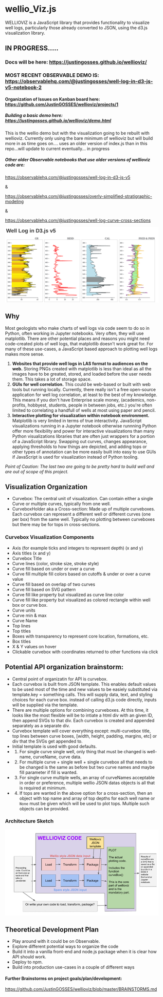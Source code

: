 # wellio_Viz.js

WELLIOVIZ is a JavaScript library that provides functionality to visualize well logs, particularly those already converted to JSON, using the d3.js visualization library.

## IN PROGRESS.....

### Docs will be here: https://justingosses.github.io/wellioviz/

### MOST RECENT OBSERVABLE DEMO IS: https://observablehq.com/@justingosses/well-log-in-d3-js-v5-notebook-2

#### Organization of Issues on Kanban board here: https://github.com/JustinGOSSES/wellioviz/projects/1

##### Building a basic demo here: https://justingosses.github.io/wellioviz/demo.html

This is the wellio demo but with the visualization going to be rebuilt with wellioviz. Currently only using the bare minimum of wellioviz but will build more in as time goes on.... uses an older version of index.js than in this repo...will update to current eventually... in progress


##### Other older Observable notebooks that use older versions of wellioviz code are:
https://observablehq.com/@justingosses/well-log-in-d3-js-v5

&

https://observablehq.com/@justingosses/overly-simplified-stratigraphic-modeling

&

https://observablehq.com/@justingosses/well-log-curve-cross-sections


<a href="https://observablehq.com/@justingosses/well-log-in-d3-js-v5"><img src="well_log_screenshot.png"></a>

## Why

Most geologists who make charts of well logs via code seem to do so in Python, often working in Jupyter notebooks. Very often, they will use matplotlib. There are other potential places and reasons you might need code-created plots of well logs, that matplotlib doesn't work great for. For many of these use-cases, a JavaScript based approach to plotting well logs makes more sense.

1. <b>Websites that provide well logs in LAS format to audiences on the web.</b> Storing PNGs created with matplotlib is less than ideal as all the images have to be greated, stored, and loaded before the user needs them. This takes a lot of storage space.
2. <b>GUIs for well correlation.</b> This could be web-based or built with web tools but running locally. Currently, there really isn't a free open-source application for well log correlation, at least to the best of my knowledge. This means if you don't have Enterprise scale money, (academics, non-profits, hobbyest, students, people in between jobs, etc.) you're often limited to correlating a handfull of wells at most using paper and pencil. 
3. <b>Interactive plotting for visualization within notebook environment.</b> Matplotlib is very limited in terms of true interactivity. JavaScript visualizations running in a Jupyter notebook otherwise runnning Python offer more flexibility and power for interactive visualizations than many Python visualizations libraries that are often just wrappers for a portion of a JavaScript library. Swapping out curves, changes appearance, applying thresholds to how things are depicted, and adding tops or other types of annotation can be more easily built into easy to use GUIs if JavaScript is used for visualization instead of Python tooling.

<i>Point of Caution: The last two are going to be pretty hard to build well and are out of scope of this project.</i>

## Visualization Organization
- Curvebox: The central unit of visualization. Can contain either a single Curve or multiple curves, typically from one well.
- CurveboxHolder aka a Cross-section: Made up of multiple curveboxes. Each curvebox can represent a different well or different curves (one per box) from the same well. Typically no plotting between curveboxes but there may be for tops in cross-sections. 

### Curvebox Visualization Components
- Axis (for example ticks and integers to represent depth) (x and y)
- Axis titles (x and y)
- Curvebox Title
- Curve lines (color, stroke size, stroke style)
- Curve fill based on under or over a curve 
- Curve fill multiple fill colors based on cutoffs & under or over a curve value
- Curve fill based on overlap of two curves
- Curve fill based on SVG pattern
- Curve fill like property but visualized as curve line color
- Curve fill like property but visualized as colored rectangle within well box or curve box.
- Curve units
- Curve min & max
- Curve Name
- Top lines
- Top titles
- Boxes with transparency to represent core location, formations, etc.
- Box titles
- X & Y values on hover
- Clickable curvebox with coordinates returned to other functions via click

## Potential API organization brainstorm:
- Central point of organizatin for API is curvebox.
- Each curvebox is built from JSON template. This enables default values to be used most of the time and new values to be easiely substituted via template.key = something calls. This will supply data, text, and styling choices for each curve box. instead of calling d3.js code directly, inputs will be supplied via the template. 
- There are multiple options for combining curveboxes. At this time, it looks like the most flexible will be to intiate a html div with an given ID, then append SVGs to that div. Each curvebox is created and appended separately as a separate div. 
- Curvebox template will cover everything except: multi-curvebox title, top lines between curve boxes, [width, height, padding, margins, etc] or div that the SVGs get appended to. 
- Initial template is used with good defaults. 
- 1. For single curve single well, only thing that must be changed is well-name, curveName, curve data. 
- 2. For multiple curve + single well + single curvebox all that needs to be changed is the same as before but two curve names and maybe fill parameter if fill is wanted.
- 3. For single curve multiple wells, an array of curveNames acceptable in order or preference, multiple wellio JSON datas objects is all that is required at minimum. 
- 4. If tops are wanted in the above option for a cross-section, then an object with top name and array of top depths for each well name or `None` must be given which will be used to plot tops. Multiple such objects can be provided.

### Architecture Sketch
<a href="images/wellioviz_architecture.png"><img src="docs/images/wellioviz_architecture.png"></a>

## Theoretical Development Plan
- Play around with it could be on Observable. 
- Explore different potential ways to organize the code
- Build it into a vanilla front-end and node.js package when it is clear how API should work.
- Deploy to npm. 
- Build into production use-cases in a couple of different ways

#### Further Brainstorms on project goals/plan/development:
https://github.com/JustinGOSSES/wellioviz/blob/master/BRAINSTORMS.md
